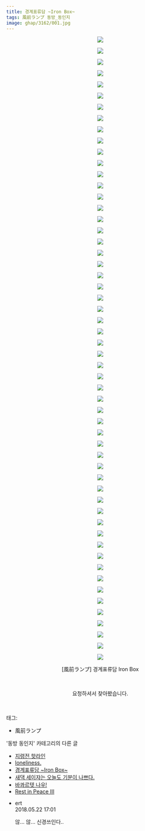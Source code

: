 ```yaml
---
title: 경계표류담 ~Iron Box~
tags: 風前ランプ 동방_동인지
image: ghap/3162/001.jpg
---
```

<div class="article">
<p style="text-align: center; clear: none; float: none;"><img src="{{ site.nasurl }}/ghap/3162/001.jpg"/></p>
<p style="text-align: center; clear: none; float: none;"><img src="{{ site.nasurl }}/ghap/3162/002.jpg"/></p>
<p style="text-align: center; clear: none; float: none;"><img src="{{ site.nasurl }}/ghap/3162/003.jpg"/></p>
<p style="text-align: center; clear: none; float: none;"><img src="{{ site.nasurl }}/ghap/3162/004.jpg"/></p>
<p style="text-align: center; clear: none; float: none;"><img src="{{ site.nasurl }}/ghap/3162/005.jpg"/></p>
<p style="text-align: center; clear: none; float: none;"><img src="{{ site.nasurl }}/ghap/3162/006.jpg"/></p>
<p style="text-align: center; clear: none; float: none;"><img src="{{ site.nasurl }}/ghap/3162/007.jpg"/></p>
<p style="text-align: center; clear: none; float: none;"><img src="{{ site.nasurl }}/ghap/3162/008.jpg"/></p>
<p style="text-align: center; clear: none; float: none;"><img src="{{ site.nasurl }}/ghap/3162/009.jpg"/></p>
<p style="text-align: center; clear: none; float: none;"><img src="{{ site.nasurl }}/ghap/3162/010.jpg"/></p>
<p style="text-align: center; clear: none; float: none;"><img src="{{ site.nasurl }}/ghap/3162/011.jpg"/></p>
<p style="text-align: center; clear: none; float: none;"><img src="{{ site.nasurl }}/ghap/3162/012.jpg"/></p>
<p style="text-align: center; clear: none; float: none;"><img src="{{ site.nasurl }}/ghap/3162/013.jpg"/></p>
<p style="text-align: center; clear: none; float: none;"><img src="{{ site.nasurl }}/ghap/3162/014.jpg"/></p>
<p style="text-align: center; clear: none; float: none;"><img src="{{ site.nasurl }}/ghap/3162/015.jpg"/></p>
<p style="text-align: center; clear: none; float: none;"><img src="{{ site.nasurl }}/ghap/3162/016.jpg"/></p>
<p style="text-align: center; clear: none; float: none;"><img src="{{ site.nasurl }}/ghap/3162/017.jpg"/></p>
<p style="text-align: center; clear: none; float: none;"><img src="{{ site.nasurl }}/ghap/3162/018.jpg"/></p>
<p style="text-align: center; clear: none; float: none;"><img src="{{ site.nasurl }}/ghap/3162/019.jpg"/></p>
<p style="text-align: center; clear: none; float: none;"><img src="{{ site.nasurl }}/ghap/3162/020.jpg"/></p>
<p style="text-align: center; clear: none; float: none;"><img src="{{ site.nasurl }}/ghap/3162/021.jpg"/></p>
<p style="text-align: center; clear: none; float: none;"><img src="{{ site.nasurl }}/ghap/3162/022.jpg"/></p>
<p style="text-align: center; clear: none; float: none;"><img src="{{ site.nasurl }}/ghap/3162/023.jpg"/></p>
<p style="text-align: center; clear: none; float: none;"><img src="{{ site.nasurl }}/ghap/3162/024.jpg"/></p>
<p style="text-align: center; clear: none; float: none;"><img src="{{ site.nasurl }}/ghap/3162/025.jpg"/></p>
<p style="text-align: center; clear: none; float: none;"><img src="{{ site.nasurl }}/ghap/3162/026.jpg"/></p>
<p style="text-align: center; clear: none; float: none;"><img src="{{ site.nasurl }}/ghap/3162/027.jpg"/></p>
<p style="text-align: center; clear: none; float: none;"><img src="{{ site.nasurl }}/ghap/3162/028.jpg"/></p>
<p style="text-align: center; clear: none; float: none;"><img src="{{ site.nasurl }}/ghap/3162/029.jpg"/></p>
<p style="text-align: center; clear: none; float: none;"><img src="{{ site.nasurl }}/ghap/3162/030.jpg"/></p>
<p style="text-align: center; clear: none; float: none;"><img src="{{ site.nasurl }}/ghap/3162/031.jpg"/></p>
<p style="text-align: center; clear: none; float: none;"><img src="{{ site.nasurl }}/ghap/3162/032.jpg"/></p>
<p style="text-align: center; clear: none; float: none;"><img src="{{ site.nasurl }}/ghap/3162/033.jpg"/></p>
<p style="text-align: center; clear: none; float: none;"><img src="{{ site.nasurl }}/ghap/3162/034.jpg"/></p>
<p style="text-align: center; clear: none; float: none;"><img src="{{ site.nasurl }}/ghap/3162/035.jpg"/></p>
<p style="text-align: center; clear: none; float: none;"><img src="{{ site.nasurl }}/ghap/3162/036.jpg"/></p>
<p style="text-align: center; clear: none; float: none;"><img src="{{ site.nasurl }}/ghap/3162/037.jpg"/></p>
<p style="text-align: center; clear: none; float: none;"><img src="{{ site.nasurl }}/ghap/3162/038.jpg"/></p>
<p style="text-align: center; clear: none; float: none;"><img src="{{ site.nasurl }}/ghap/3162/039.jpg"/></p>
<p style="text-align: center; clear: none; float: none;"><img src="{{ site.nasurl }}/ghap/3162/040.jpg"/></p>
<p style="text-align: center; clear: none; float: none;"><img src="{{ site.nasurl }}/ghap/3162/041.jpg"/></p>
<p style="text-align: center; clear: none; float: none;"><img src="{{ site.nasurl }}/ghap/3162/042.jpg"/></p>
<p style="text-align: center; clear: none; float: none;"><img src="{{ site.nasurl }}/ghap/3162/043.jpg"/></p>
<p style="text-align: center; clear: none; float: none;"><img src="{{ site.nasurl }}/ghap/3162/044.jpg"/></p>
<p style="text-align: center; clear: none; float: none;"><img src="{{ site.nasurl }}/ghap/3162/045.jpg"/></p>
<p style="text-align: center; clear: none; float: none;"><img src="{{ site.nasurl }}/ghap/3162/046.jpg"/></p>
<p style="text-align: center; clear: none; float: none;"><img src="{{ site.nasurl }}/ghap/3162/047.jpg"/></p>
<p style="text-align: center; clear: none; float: none;"><img src="{{ site.nasurl }}/ghap/3162/048.jpg"/></p>
<p style="text-align: center; clear: none; float: none;"><img src="{{ site.nasurl }}/ghap/3162/049.jpg"/></p>
<p style="text-align: center; clear: none; float: none;"><img src="{{ site.nasurl }}/ghap/3162/050.jpg"/></p>
<p style="text-align: center; clear: none; float: none;"><img src="{{ site.nasurl }}/ghap/3162/051.jpg"/></p>
<p style="text-align: center; clear: none; float: none;"><img src="{{ site.nasurl }}/ghap/3162/052.jpg"/></p>
<p style="text-align: center; clear: none; float: none;"><img src="{{ site.nasurl }}/ghap/3162/053.jpg"/></p>
<p style="text-align: center; clear: none; float: none;"><img src="{{ site.nasurl }}/ghap/3162/054.jpg"/></p>
<p style="text-align: center; clear: none; float: none;"><img src="{{ site.nasurl }}/ghap/3162/055.jpg"/></p>
<p style="text-align: center; clear: none; float: none;"><img src="{{ site.nasurl }}/ghap/3162/056.jpg"/></p>
<p style="text-align: center; clear: none; float: none;">[風前ランプ] 경계표류담 Iron Box<br/></p>
<p style="text-align: center; clear: none; float: none;"><br/></p>
<p style="text-align: center; clear: none; float: none;">요청하셔서 찾아봤습니다.</p>
<p><br/></p>
</div><div class="tagTrail">
<p>태그: </p>
<ul>
<li>風前ランプ</li>
</ul>
</div><div class="another">
<p>'동방 동인지' 카테고리의 다른 글</p>
<ul>
<li><a href="/2017-03-13-ghap_3165">지령전 핫라인</a></li>
<li><a href="/2017-03-13-ghap_3164">loneliness.</a></li>
<li><a href="/2017-03-13-ghap_3162">경계표류담 ~Iron Box~</a></li>
<li><a href="/2017-03-01-ghap_3158">새댁 세이쟈는 오늘도 기분이 나쁘다.</a></li>
<li><a href="/2017-03-01-ghap_3157">바콰르텟 나우!</a></li>
<li><a href="/2017-03-01-ghap_3156">Rest in Peace III</a></li>
</ul>
</div><div class="cb_module cb_fluid">
<div class="cb_wrt cb_profile">
<div class="comment">
<ul>
<li class="cb_thumb_off" id="comment15260094">
<div class="cb_comment_area">
<div class="cb_info_area">
<div class="cb_section">
<span class="cb_nick_name">ert</span>
</div>
<div class="cb_section">
<span class="cb_date">2018.05.22 17:01 </span>
</div>
</div>
<div class="cb_dsc_comment">
<p class="cb_dsc">
											않... 않... 신경쓰인다..
										</p>
</div>
</div></li>
</ul>
</div>
</div><!-- commentList close -->
</div>